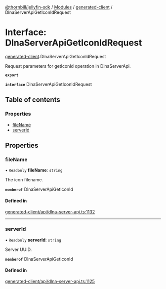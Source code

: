 [@thornbill/jellyfin-sdk](../README.md) / [Modules](../modules.md) / [generated-client](../modules/generated_client.md) / DlnaServerApiGetIconIdRequest

# Interface: DlnaServerApiGetIconIdRequest

[generated-client](../modules/generated_client.md).DlnaServerApiGetIconIdRequest

Request parameters for getIconId operation in DlnaServerApi.

**`export`**

**`interface`** DlnaServerApiGetIconIdRequest

## Table of contents

### Properties

- [fileName](generated_client.DlnaServerApiGetIconIdRequest.md#filename)
- [serverId](generated_client.DlnaServerApiGetIconIdRequest.md#serverid)

## Properties

### fileName

• `Readonly` **fileName**: `string`

The icon filename.

**`memberof`** DlnaServerApiGetIconId

#### Defined in

[generated-client/api/dlna-server-api.ts:1132](https://github.com/jellyfin/jellyfin-sdk-typescript/blob/7402732/src/generated-client/api/dlna-server-api.ts#L1132)

___

### serverId

• `Readonly` **serverId**: `string`

Server UUID.

**`memberof`** DlnaServerApiGetIconId

#### Defined in

[generated-client/api/dlna-server-api.ts:1125](https://github.com/jellyfin/jellyfin-sdk-typescript/blob/7402732/src/generated-client/api/dlna-server-api.ts#L1125)
